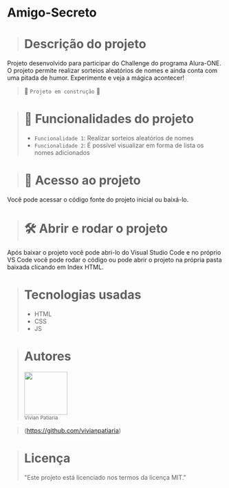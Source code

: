 # Amigo-Secreto
> # Descrição do projeto
Projeto desenvolvido para participar do Challenge do programa Alura-ONE. O projeto permite realizar sorteios aleatórios de nomes e ainda conta com uma pitada de humor. Experimente e veja a mágica acontecer!

> :construction: `Projeto em construção` :construction:

> # :hammer: Funcionalidades do projeto
> - `Funcionalidade 1`: Realizar sorteios aleatórios de nomes
> - `Funcionalidade 2`: É possível visualizar em forma de lista os nomes adicionados

> # 📁 Acesso ao projeto

Você pode acessar o código fonte do projeto inicial ou baixá-lo.

> # 🛠️ Abrir e rodar o projeto

Após baixar o projeto você pode abri-lo do Visual Studio Code e no próprio VS Code você pode rodar o código ou pode abrir o projeto na própria pasta baixada clicando em Index HTML.

> # Tecnologias usadas
> - HTML
> - CSS
> - JS

> # Autores
> <img loading="lazy" src="https://github.com/user-attachments/assets/d1e32f64-1c1c-4b7d-acb9-998983a82eef" width=100><br><sub>Vivian Patiaria</sub> 

> (https://github.com/vivianpatiaria)

> # Licença
> "Este projeto está licenciado nos termos da licença MIT."
